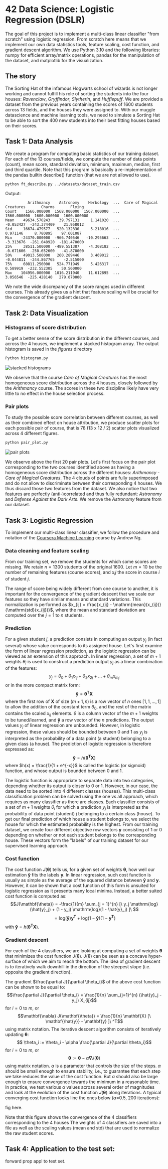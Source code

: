 # 42 Data Science: Logistic Regression (DSLR)

The goal of this project is to implement a multi-class linear classifier "from scratch" using logistic regression. From scratch here means that we implement our own data statistics tools, feature scaling, cost function, and gradient descent algorithm. We use Python 3.10 and the following libraries: numpy for efficient array/matrix operations, pandas for the manipulation of the dataset, and matplotlib for the visualization.

## The story

The Sorting Hat of the infamous Hogwarts school of wizards is not longer working and cannot fulfill his role of sorting the students into the four houses: _Ravenclaw_, _Gryffindor_, _Slytherin_, and _Hufflepuff_. We are provided a dataset from the previous years containing the scores of 1600 students across 13 fields, and the houses they were assigned to. With our muggle datascience and machine learning tools, we need to simulate a Sorting Hat to be able to sort the 400 new students into their best fitting houses based on their scores.

## Task 1: Data Analysis

We create a program for computing basic statistics of our training dataset. For each of the 13 courses/fields, we compute the number of data points (count), mean score, standard deviation, minimum, maximum, median, first and third quartile. Note that this program is basically a re-implementation of the pandas builtin describe() function (that we are not allowed to use).

```sh
python ft_describe.py ../datasets/dataset_train.csv
```

Output:
```
          Arithmancy    Astronomy    Herbology  ...  Care of Magical Creatures       Charms       Flying
Count    1566.000000  1568.000000  1567.000000  ...                1560.000000  1600.000000  1600.000000
Mean    49634.570243    39.797131     1.141020  ...                  -0.053427  -243.374409    21.958012
Std     16674.479577   520.132330     5.218016  ...                   0.971146     8.780895    97.601087
Min    -24370.000000  -966.740546   -10.295663  ...                  -3.313676  -261.048920  -181.470000
25%     38511.500000  -489.551387    -4.308182  ...                  -0.671606  -250.652600   -41.870000
50%     49013.500000   260.289446     3.469012  ...                  -0.044811  -244.867765    -2.515000
75%     60811.250000   524.771949     5.426317  ...                   0.589919  -232.552305    50.560000
Max    104956.000000  1016.211940    11.612895  ...                   3.056546  -225.428140   279.070000
```

We note the wide discrepancy of the score ranges used in different courses. This already gives us a hint that feature scaling will be crucial for the convergence of the gradient descent.

## Task 2: Data Visualization

### Histograms of score distribution

To get a better sense of the score distribution in the different courses, and across the 4 houses, we implement a stacked histogram array. The output histogram is saved in the _figures_ directory

```sh
Python histogram.py
```

![stacked histograms](./figures/histogram.png)

We observe that the course _Care of Magical Creatures_ has the most homogeneous score distribution across the 4 houses, closely followed by the _Arithmancy_ course. The scores in these two discipline likely have very little to no effect in the house selection process.

### Pair plots

To study the possible score correlation between different courses, as well as their combined effect on house attribution, we produce scatter plots for each possible pair of course, that is 78 (13 x 12 / 2) scatter plots visualized across 4 different figures.

```sh
python pair_plot.py
```

![pair plots](./figures/pair_plot1.png)

We observe above the first 20 pair plots. Let's first focus on the pair plot corresponding to the two courses identified above as having a homogeneous score distribution across the different houses: _Arithmancy_ - _Care of Magical Creatures_. The 4 clouds of points are fully superimposed and do not allow to discriminate between their corresponding 4 houses. We thus discard those two features from the dataset. We also notice that two features are perfectly (anti-)correlated and thus fully redundant: _Astronomy_ and _Defense Against the Dark Arts_. We remove the _Astronomy_ feature from our dataset.

## Task 3: Logistic Regression

To implement our multi-class linear classifier, we follow the procedure and notation of the [Coursera Machine Learning](https://www.coursera.org/learn/machine-learning?specialization=machine-learning-introduction) course by Andrew Ng.

### Data cleaning and feature scaling

From our training set, we remove the students for which some scores are missing. We retain $n = 1300$ students of the original 1600. Let $m = 10$ be the number of remaining features (course scores), and $x_ij$ the score in course $i$ of student $j$.

The range of score being widely different from one course to another, it is important for the convergence of the gradient descent that we scale our features so they have similar means and standard variations. This normalization is performed as $x_{ij} = \frac{x_{ij} - \mathrm{mean}(x_{ij})}{\mathrm{std}(x_{ij})}$, where the mean and standard deviation are computed over the $j = 1$ to $n$ students. 

### Prediction

For a given student $j$, a prediction consists in computing an output $y_j$ (in fact several) whose value corresponds to its assigned house. 
Let's first examine the form of linear regression prediction, as the logistic regression can be viewed as an extension of this approach. In linear regression, a set of $m + 1$ weights $\theta_i$ is used to construct a prediction output $y_j$ as a linear combination of the features:
$$y_j = \theta_0 + \theta_1 x_{1j} + \theta_2 x_{2j} + ... + \theta_m x_{mj}$$
or in the more compact matrix form: 
$$\mathbf{\hat{y}} = \mathbf{\theta^T X}$$
where the first row of $\mathbf{X}$ of size $(m + 1, n)$ is a row vector of $n$ ones $[1, 1, ..., 1]$ to allow the addition of the constant term $\theta_0$, and the rest of the matrix contains the scaled $x_{ij}$ elements. $\theta$ is a column vector of the $m + 1$ weights to be tuned/learned, and $\mathbf{\hat{y}}$ a row vector of the $n$ predictions.
The output values $y_j$ of linear regression are unbounded. However, in logistic regression, these values should be bounded between 0 and 1 as $y_j$ is interpreted as the probability of a data point (a student) belonging to a given class (a house).
The prediction of logistic regression is therefore expressed as:
$$\mathbf{\hat{y}} = h(\mathbf{\theta^T X})$$
where $h(x) = \frac{1}{1 + e^{-x}}$ is called the logistic (or sigmoid) function, and whose output is bounded between 0 and 1.

The logistic function is appropriate to separate data into two categories, depending whether its output is closer to 0 or 1. However, in our case, the data need to be sorted into 4 different classes (houses). This multi-class classification problem can be solved using the one vs all approach, which requires as many classifier as there are classes. Each classifier consists of a set of $m + 1$ weights $\theta_i$ for which a prediction $y_j$ is interpreted as the probability of data point (student) $j$ belonging to a certain class (house). To get our final prediction of which house a student belongs to, we select the house for which the estimated probability is the highest. From our training dataset, we create four different objective row vectors $\mathbf{y}$ consisting of 1 or 0 depending on whether or not each student belongs to the corresponding house. These vectors form the "labels" of our training dataset for our supervised learning approach.

### Cost function

The cost function $J(\mathbf{\theta})$ tells us, for a given set of weights $\mathbf{\theta}$, how well our estimation $\mathbf{\hat{y}}$ fits the labels $\mathbf{y}$. In linear regression, such cost function is usually as simple as the average of the squared distance between $\mathbf{\hat{y}}$ and $\mathbf{y}$. However, it can be shown that a cost function of this form is unsuited for logistic regression as it presents many local minima. Instead, a better suited cost function is computed as:
$$J(\mathbf{\theta}) = -\frac{1}{m} \sum_{j = 1}^{n} [\ y_j \mathrm{log}(\hat{y}_j)  + (1 - y_j) \mathrm{log}(1 - \hat{y}_j) ]\ $$
$$= \mathrm{log} (\mathbf{\hat{y}}) \mathbf{y^T} + \mathrm{log} (1 - \mathbf{\hat{y}}) (1 - \mathbf{y^T}) $$
with $\mathbf{\hat{y}} = h(\mathbf{\theta^T X})$.

### Gradient descent

For each of the 4 classifiers, we are looking at computing a set of weights $\mathbf{\theta}$ that minimizes the cost function $J(\mathbf{\theta})$. $J(\mathbf{\theta})$ can be seen as a concave hyper-surface of which we aim to reach the bottom. The idea of gradient descent is to iteratively walk downhill in the direction of the steepest slope (i.e. opposite the gradient direction).

The gradient $\frac{\partial J}{\partial \theta_i}$ of the above cost function can be shown to be equal to:
$$\frac{\partial J}{\partial \theta_i} = \frac{1}{n} \sum_{j=1}^{n} (\hat{y}_j - y_j) X_{ij}$$
for $i = 0$ to $m$, or
$$\mathbf{\nabla} J(\mathbf{\theta}) = \frac{1}{n} \mathbf{X} [\ \mathbf{\hat{y}} - \mathbf{y} ]\ ^T$$
using matrix notation.
The iterative descent algorithm consists of iteratively updating $\mathbf{\theta}$:
$$ \theta_i := \theta_i - \alpha \frac{\partial J}{\partial \theta_i}$$
for $i = 0$ to $m$, or
$$ \mathbf{\theta} := \mathbf{\theta} -\alpha \mathbf{\nabla} J(\mathbf{\theta})$$
using matrix notation.
$\alpha$ is a parameter that controls the size of the steps. $\alpha$ should be small enough to ensure stability, i.e., to guarantee that each step we take reduces the value of the cost function. But $\alpha$ should also be large enough to ensure convergence towards the minimum in a reasonable time. In practice, we test various $\alpha$ values across several order of magnitudes and look at the evolution of the cost function $J(\mathbf{\theta})$ along iterations. A typical converging cost function looks line the ones below ($\alpha$=0.5, 200 iterations):

fig here.

Note that this figure shows the convergence of the 4 classifiers corresponding to the 4 houses
The weights of 4 classifiers are saved into a file as well as the scaling values (mean and std) that are used to normalize the raw student scores.

## Task 4: Application to the test set:

forward prop appl to test set.


